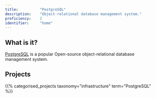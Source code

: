 ```yaml
---
title: 			"PostgreSQL"
description: 	"Object-relational database management system."
proficiency:	2
identifier:		"home"
---
```


## What is it?
[PostgreSQL](https://www.postgresql.org/) is a popular Open-source object-relational database management system.

## Projects
{{% categorised_projects taxonomy="infrastructure" term="PostgreSQL" %}}
